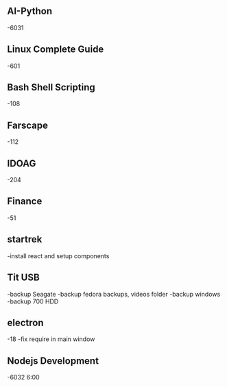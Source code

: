 ## AI-Python
 -6031

## Linux Complete Guide
 -601

## Bash Shell Scripting
 -108

## Farscape
 -112

## IDOAG
 -204

## Finance
 -51

## startrek
 -install react and setup components

## Tit USB
 -backup Seagate
 -backup fedora backups, videos folder
 -backup windows
 -backup 700 HDD

## electron
 -18
 -fix require in main window

## Nodejs Development
 -6032 6:00

